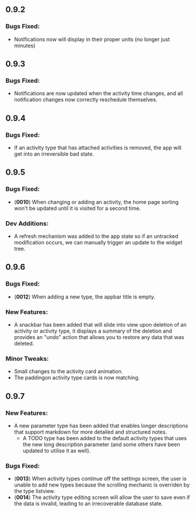 0.9.2
-----

### Bugs Fixed:
- Notifications now will display in their proper units (no longer just minutes)

0.9.3
-----

### Bugs Fixed:
- Notifications are now updated when the activity time changes, and all notification changes now correctly reschedule themselves.

0.9.4
-----

### Bugs Fixed:
- If an activity type that has attached activities is removed, the app will get into an irreversible bad state.

0.9.5
-----

### Bugs Fixed:
- (__0010__) When changing or adding an activity, the home page sorting won't be updated until it is visited for a second time.

### Dev Additions:
- A refresh mechanism was added to the app state so if an untracked modification occurs, we can manually trigger an update to the widget tree.

0.9.6
-----

### Bugs Fixed:
- (__0012__) When adding a new type, the appbar title is empty.

### New Features:
- A snackbar has been added that will slide into view upon deletion of an activity or activity type, it displays a summary of the deletion and provides an "undo" action that allows you to restore any data that was deleted.

### Minor Tweaks:
- Small changes to the activity card animation.
- The paddingon activity type cards is now matching.

0.9.7
-----

### New Features:
- A new parameter type has been added that enables longer descriptions that support markdown for more detailed and structured notes.
    - A TODO type has been added to the default activity types that uses the new long description parameter (and some others have been updated to utilise it as well).

### Bugs Fixed:
- (__0013__) When activity types continue off the settings screen, the user is unable to add new types because the scrolling mechanic is overriden by the type listview.
- (__0014__) The activity type editing screen will allow the user to save even if the data is invalid, leading to an irrecoverable database state.